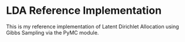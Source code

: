 LDA Reference Implementation
============================

This is my reference implementation of Latent Dirichlet Allocation using Gibbs
Sampling via the PyMC module.
